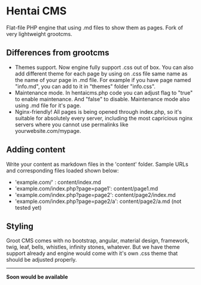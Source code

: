 # Hentai CMS
Flat-file PHP engine that using .md files to show them as pages. Fork of very lightweight grootcms.

## Differences from grootcms
- Themes support. Now engine fully support .css out of box. You can also add different theme for each page by using on .css file same name as the name of your page in .md file. For example if you have page named "info.md", you can add to it in "themes" folder "info.css".
- Maintenance mode. In hentaicms.php code you can adjust flag to "true" to enable maintenance. And "false" to disable. Maintenance mode also using .md file for it's page.
- Nginx-friendly! All pages is being opened through index.php, so it's suitable for absolutely every server, including the most capricious nginx servers where you cannot use permalinks like yourwebsite.com/mypage.

## Adding content
Write your content as markdown files in the 'content' folder.
Sample URLs and corresponding files loaded shown below:
* 'example.com/' : content/index.md
* 'example.com/index.php?page=page1': content/page1.md
* 'example.com/index.php?page=page2': content/page2/index.md
* 'example.com/index.php?page=page2/a': content/page2/a.md (not tested yet)

## Styling
Groot CMS comes with no bootstrap, angular, material design, framework, twig, leaf, bells, whistles, infinity stones, whatever. But we have theme support already and engine would come with it's own .css theme that should be adjusted properly.

---

**Soon would be available**
